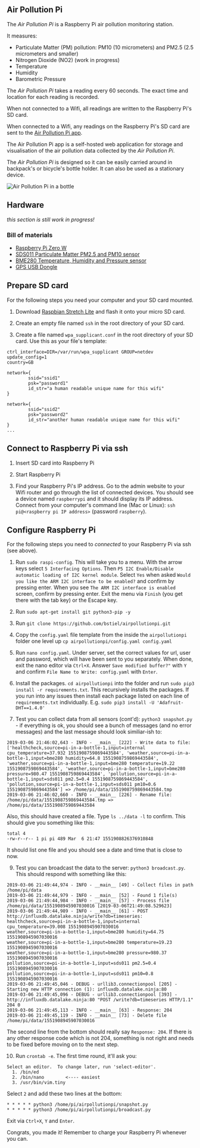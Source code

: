 Air Pollution Pi
----------------

The _Air Pollution Pi_ is a Raspberry Pi air pollution monitoring station.

It measures:

* Particulate Matter (PM) pollution: PM10 (10 micrometers) and PM2.5 (2.5 micrometers and smaller)
* Nitrogen Dioxide (NO2) (work in progress)
* Temperature
* Humidity
* Barometric Pressure

The _Air Pollution Pi_ takes a reading every 60 seconds. The exact time and location for each reading is recorded.

When  not connected to a Wifi, all readings are written to the Raspberry Pi's SD card.

When connected to a Wifi, any readings on the Raspberry Pi's SD card are sent to the [Air Pollution Pi app](https://github.com/bstiel/airpollutionpi-app).

The Air Pollution Pi app is a self-hosted web application for storage and visualisation of the air pollution data collected by the _Air Pollution Pi_.

The _Air Pollution Pi_ is designed so it can be easily carried around in backpack's or bicycle's bottle holder. It can also be used as a stationary device.


![Air Pollution Pi in a bottle](https://github.com/bstiel/airpollutionpi/raw/master/image01.jpg "Air Pollution Pi in a bottle")


Hardware
------

*this section is still work in progress!*

### Bill of materials


* [Raspberry Pi Zero W](https://shop.pimoroni.com/products/raspberry-pi-zero-w)
* [SDS011 Particulate Matter PM2.5 and PM10 sensor](https://www.ebay.co.uk/itm/292796389252)
* [BME280 Temperature, Humidity and Pressure sensor](https://shop.pimoroni.com/products/adafruit-bme280-i2c-or-spi-temperature-humidity-pressure-sensor)
* [GPS USB Dongle](https://www.ebay.co.uk/itm/GPS-USB-Dongle-Receiver-Windows-10-8-7-Vista-XP-CE-Linux-Google-Earth-Sat-Nav/113247927027)



Prepare SD card
------

For the following steps you need your computer and your SD card mounted.

1. Download [Raspbian Stretch Lite](https://www.raspberrypi.org/downloads/raspbian/) and flash it onto your micro SD card.

2. Create an empty file named `ssh` in the root directory of your SD card.

3. Create a file named `wpa_supplicant.conf` in the root directory of your SD card. Use this as your file's template:

```
ctrl_interface=DIR=/var/run/wpa_supplicant GROUP=netdev
update_config=1
country=GB

network={
        ssid="ssid1"
        psk="password1"
        id_str="a human readable unique name for this wifi"
}

network={
        ssid="ssid2"
        psk="password2"
        id_str="another human readable unique name for this wifi"
}
...
```

Connect to Raspberry Pi via ssh
------

1. Insert SD card into Raspberry Pi

2. Start Raspberry Pi

3. Find your Raspberry Pi's IP address. Go to the admin website to your Wifi router and go through the list of connected devices. You should see a device named `raspberrypi` and it should display its IP address. Connect from your computer's command line (Mac or Linux): `ssh pi@<raspberry pi IP address>` (password `raspberry`).


Configure Raspberry Pi
------

For the following steps you need to *connected* to your Raspberry Pi via ssh (see above).


1. Run `sudo raspi-config`. This will take you to a menu. With the arrow keys select `5 Interfacing Options`. Then `P5 I2C Enable/Disable automatic loading of I2C kernel module`. Select `Yes` when asked `Would you like the ARM I2C interface to be enabled?` and confirm by pressing enter. When you see `The ARM I2C interface is enabled` screen, confirm by pressing enter. Exit the menu via `Finish` (you get there with the tab key) or the Escape key.

2. Run `sudo apt-get install git python3-pip -y`

3. Run `git clone https://github.com/bstiel/airpollutionpi.git`

4. Copy the `config.yaml` file template from the inside the `airpollutionpi` folder one level up `cp airpollutionpi/config.yaml config.yaml`

5. Run `nano config.yaml`. Under server, set the correct values for url, user and password, which will have been sent to you separately.  When done, exit the nano editor via `Ctrl+X`. Answer `Save modified buffer?"` with `Y` and confirm `File Name to Write: config.yaml` with `Enter`.

7. Install the packages. `cd airpollutionpi` into the folder and run `sudo pip3 install -r requirements.txt`. This recursively installs the packages. If you run into any issues then install each package listed on each line of `requirements.txt` individually. E.g. `sudo pip3 install -U 'Adafruit-DHT==1.4.0'`

8. Test you can collect data from all sensors (cont'd): `python3 snapshot.py` - if everything is ok, you should see a bunch of messages (and no error messages) and the last message should look similiar-ish to:

```
2019-03-06 21:46:02,643 - INFO - __main__ [222] - Write data to file: ['healthcheck,source=pi-in-a-bottle-1,input=internal cpu_temperature=37.932 1551908759869443584', 'weather,source=pi-in-a-bottle-1,input=bme280 humidity=64.8 1551908759869443584', 'weather,source=pi-in-a-bottle-1,input=bme280 temperature=19.22 1551908759869443584', 'weather,source=pi-in-a-bottle-1,input=bme280 pressure=980.47 1551908759869443584', 'pollution,source=pi-in-a-bottle-1,input=sds011 pm2.5=0.4 1551908759869443584', 'pollution,source=pi-in-a-bottle-1,input=sds011 pm10=0.6 1551908759869443584'] => /home/pi/data/1551908759869443584.tmp
2019-03-06 21:46:02,660 - INFO - __main__ [226] - Rename file: /home/pi/data/1551908759869443584.tmp => /home/pi/data/1551908759869443584
```

Also, this should have created a file. Type `ls ../data -l` to confirm. This should give you something like this:

```
total 4
-rw-r--r-- 1 pi pi 489 Mar  6 21:47 1551908826376910848
```

It should list one file and you should see a date and time that is close to now.

9. Test you can broadcast the data to the server: `python3 broadcast.py`. This should respond with something like this:

```
2019-03-06 21:49:44,974 - INFO - __main__ [49] - Collect files in path /home/pi/data
2019-03-06 21:49:44,979 - INFO - __main__ [52] - Found 1 file(s)
2019-03-06 21:49:44,984 - INFO - __main__ [57] - Process file /home/pi/data/1551908945907030016 [2019-03-06T21:49:08.529623]
2019-03-06 21:49:44,989 - INFO - __main__ [61] - POST http://influxdb.datalake.ninja/write?db=timeseries: healthcheck,source=pi-in-a-bottle-1,input=internal cpu_temperature=39.008 1551908945907030016
weather,source=pi-in-a-bottle-1,input=bme280 humidity=64.75 1551908945907030016
weather,source=pi-in-a-bottle-1,input=bme280 temperature=19.23 1551908945907030016
weather,source=pi-in-a-bottle-1,input=bme280 pressure=980.37 1551908945907030016
pollution,source=pi-in-a-bottle-1,input=sds011 pm2.5=0.4 1551908945907030016
pollution,source=pi-in-a-bottle-1,input=sds011 pm10=0.8 1551908945907030016
2019-03-06 21:49:45,046 - DEBUG - urllib3.connectionpool [205] - Starting new HTTP connection (1): influxdb.datalake.ninja:80
2019-03-06 21:49:45,096 - DEBUG - urllib3.connectionpool [393] - http://influxdb.datalake.ninja:80 "POST /write?db=timeseries HTTP/1.1" 204 0
2019-03-06 21:49:45,113 - INFO - __main__ [63] - Response: 204
2019-03-06 21:49:45,119 - INFO - __main__ [73] - Delete file /home/pi/data/1551908945907030016
```

The second line from the bottom should really say `Response: 204`. If there is any other response code which is not 204, something is not right and needs to be fixed before moving on to the next step.

10. Run `crontab -e`. The first time round, it'll ask you:

```
Select an editor.  To change later, run 'select-editor'.
  1. /bin/ed
  2. /bin/nano        <---- easiest
  3. /usr/bin/vim.tiny
```

Select `2` and add these two lines at the bottom:

```
* * * * * python3 /home/pi/airpollutionpi/snapshot.py
* * * * * python3 /home/pi/airpollutionpi/broadcast.py
```

Exit via `Ctrl+X`, `Y` and `Enter`.

Congrats, you made it! Remember to charge your Raspberry Pi whenever you can.